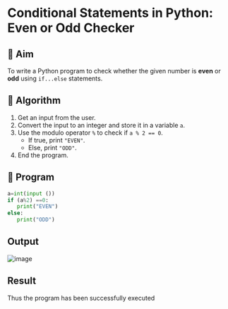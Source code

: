 # Conditional Statements in Python: Even or Odd Checker

## 🎯 Aim
To write a Python program to check whether the given number is **even** or **odd** using `if...else` statements.

## 🧠 Algorithm
1. Get an input from the user.
2. Convert the input to an integer and store it in a variable `a`.
3. Use the modulo operator `%` to check if `a % 2 == 0`.
   - If true, print `"EVEN"`.
   - Else, print `"ODD"`.
4. End the program.

## 🧾 Program
```py
a=int(input ())
if (a%2) ==0:
   print("EVEN") 
else:
   print("ODD")
```

## Output
![image](https://github.com/user-attachments/assets/176135fd-b3e8-4624-bc54-bafd27a10f83)

## Result
Thus the program has been successfully executed
